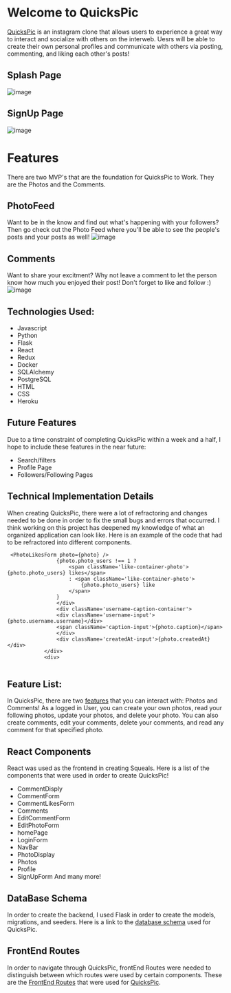# Welcome to QuicksPic


[QuicksPic](https://quickspic.herokuapp.com/) is an instagram clone that allows users to experience a great way to interact and socialize with others on the interweb. Uesrs will be able to create their own personal profiles and communicate with others via posting, commenting, and liking each other's posts!

## Splash Page
![image](https://user-images.githubusercontent.com/98856057/178869008-53531ffd-e86f-4d19-a69a-f041e0015821.png)


## SignUp Page
![image](https://user-images.githubusercontent.com/98856057/178869057-5e24ee62-31db-47d5-bd14-4571b068d0d7.png)


# Features
There are two MVP's that are the foundation for QuicksPic to Work. They are the Photos and the Comments.


## PhotoFeed
Want to be in the know and find out what's happening with your followers? Then go check out  the Photo Feed where you'll be able to see the people's posts and your posts as well! 
![image](https://user-images.githubusercontent.com/98856057/178869194-4e9a3797-bb94-4a66-8116-981f6e419c03.png)

## Comments
Want to share your excitment? Why not leave a comment to let the person know how much you enjoyed their post! Don't forget to like and follow :)
![image](https://user-images.githubusercontent.com/98856057/178881392-53bc6f34-e3f7-463c-87d2-b3fa630e6460.png)


## Technologies Used:
* Javascript
* Python
* Flask
* React
* Redux
* Docker
* SQLAlchemy
* PostgreSQL
* HTML
* CSS
* Heroku

## Future Features
Due to a time constraint of completing QuicksPic within a week and a half, I hope to include these features in the near future:
- Search/filters
- Profile Page
- Followers/Following Pages

## Technical Implementation Details
When creating QuicksPic, there were a lot of refractoring and changes needed to be done in order to fix the small bugs and errors that occurred. I think working on this project has deepened my knowledge of what an organized application can look like. Here is an example of the code that had to be refractored into different components.

```
 <PhotoLikesForm photo={photo} />
                {photo.photo_users !== 1 ?
                    <span className='like-container-photo'>{photo.photo_users} likes</span>
                    : <span className='like-container-photo'>
                        {photo.photo_users} like
                    </span>
                }
                </div>
                <div className='username-caption-container'>
                <div className='username-input'>{photo.username.username}</div>
                <span className='caption-input'>{photo.caption}</span>
                </div>
                <div className='createdAt-input'>{photo.createdAt}</div>
            </div>
            <div>
    
```

## Feature List:
In QuicksPic, there are two [features](https://github.com/ChrisPHong/QuicksPic/wiki/Feature-List) that you can interact with: Photos and Comments! As a logged in User, you can create your own photos, read your following photos, update your photos, and delete your photo. You can also create comments, edit your comments, delete your comments, and read any comment for that specified photo.



## React Components
React was used as the frontend in creating Squeals. Here is a list of the components that were used in order to create QuicksPic!
- CommentDisply
- CommentForm
- CommentLikesForm
- Comments
- EditCommentForm
- EditPhotoForm
- homePage
- LoginForm
- NavBar
- PhotoDisplay
- Photos
- Profile
- SignUpForm
And many more! 


## DataBase Schema
In order to create the backend, I used Flask in order to create the models, migrations, and seeders. Here is a link to the [database schema](https://github.com/ChrisPHong/QuicksPic/wiki/Database-Schema) used for QuicksPic.


## FrontEnd Routes
In order to navigate through QuicksPic, frontEnd Routes were needed to distinguish between which routes were used by certain components. These are the [FrontEnd Routes](https://github.com/ChrisPHong/QuicksPic/wiki/FrontEnd-Routes) that were used for [QuicksPic](https://quickspic.herokuapp.com/).
